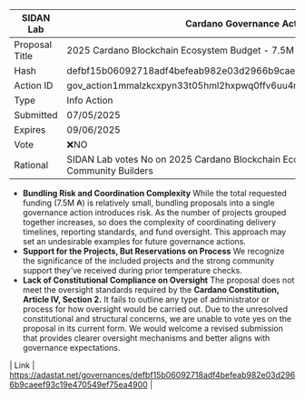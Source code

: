 | SIDAN Lab      | Cardano Governance Actions                                                                     |
| -------------- | ---------------------------------------------------------------------------------------------- |
| Proposal Title | 2025 Cardano Blockchain Ecosystem Budget - 7.5M ₳ for community builders                       |
| Hash           | defbf15b06092718adf4befeab982e03d2966b9caeef93c19e470549ef75ea4900                             |
| Action ID      | gov_action1mmalzkcxpyn33t05hml2hxpwq0ffv6uu4mhe8sv7guz5nmm4afysqlmepzl                         |
| Type           | Info Action                                                                                    |
| Submitted      | 07/05/2025                                                                                     |
| Expires        | 09/06/2025                                                                                     |
| Vote           | ❌NO                                                                                           |
| Rational       | SIDAN Lab votes No on 2025 Cardano Blockchain Ecosystem Budget – 7.5M ₳ for Community Builders |

- **Bundling Risk and Coordination Complexity**
  While the total requested funding (7.5M ₳) is relatively small, bundling proposals into a single governance action introduces risk. As the number of projects grouped together increases, so does the complexity of coordinating delivery timelines, reporting standards, and fund oversight. This approach may set an undesirable examples for future governance actions.
- **Support for the Projects, But Reservations on Process**
  We recognize the significance of the included projects and the strong community support they’ve received during prior temperature checks.
- **Lack of Constitutional Compliance on Oversight**
  The proposal does not meet the oversight standards required by the **Cardano Constitution, Article IV, Section 2.**
  It fails to outline any type of administrator or process for how oversight would be carried out.
  Due to the unresolved constitutional and structural concerns, we are unable to vote yes on the proposal in its current form. We would welcome a revised submission that provides clearer oversight mechanisms and better aligns with governance expectations.

| Link | https://adastat.net/governances/defbf15b06092718adf4befeab982e03d2966b9caeef93c19e470549ef75ea4900 |
